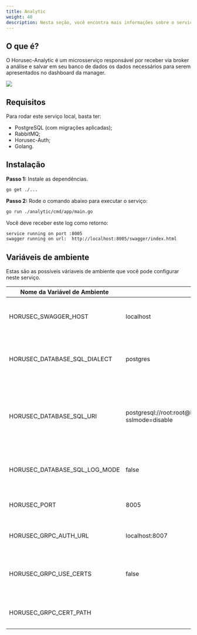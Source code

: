 ```yaml
---
title: Analytic
weight: 40
description: Nesta seção, você encontra mais informações sobre o serviço Horusec-Analytic.
---
```


## **O que é?**

O Horusec-Analytic é um microsserviço responsável por receber via broker a análise e salvar em seu banco de dados os dados necessários para serem apresentados no dashboard da manager.

![](/docs/ptbr/web/services/analytic/0-arquitecture.png)

## **Requisitos**

Para rodar este serviço local, basta ter:

* PostgreSQL (com migrações aplicadas);
* RabbitMQ;
* Horusec-Auth;
* Golang.

## **Instalação**

**Passo 1:** Instale as dependências.

```bash
go get ./...
```

**Passo 2:** Rode o comando abaixo para executar o serviço: 

```bash
go run ./analytic/cmd/app/main.go
```

Você deve receber este log como retorno:

```bash
service running on port :8005
swagger running on url:  http://localhost:8005/swagger/index.html
```

## **Variáveis de ambiente**
Estas são as possíveis váriaveis de ambiente que você pode configurar neste serviço.

| Nome da Variável de Ambiente                 | Valor Default                                                     | Descrição                                                  |
|----------------------------------|------------------------------------------------------------------|--------------------------------------------------------------|
| HORUSEC_SWAGGER_HOST             | localhost                                                        | Obtém qual o host que estará disponível no swagger.| 
| HORUSEC_DATABASE_SQL_DIALECT     | postgres                                                         | Obtém o dialeto para conectar ao banco de dados POSTGRES. |
| HORUSEC_DATABASE_SQL_URI         | postgresql://root:root@localhost:5432/horusec_analytic_db?sslmode=disable | Obtém o URI (identificador uniforme de recursos) para conectar ao banco de dados POSTGRES. |
| HORUSEC_DATABASE_SQL_LOG_MODE    | false                                                            | Obtém o valor para habilitar logs no POSTGRES. |
| HORUSEC_PORT                     | 8005                                                             | Obtém a porta que o serviço irá iniciar. |
| HORUSEC_GRPC_AUTH_URL            | localhost:8007                                                   | Obtém a URL `horusec-auth` de conexão com o GRPC. |
| HORUSEC_GRPC_USE_CERTS           | false                                                            | Valida se o uso de certificados no GRPC está ativo ou não. |
| HORUSEC_GRPC_CERT_PATH           |                                                                  | Obtém o caminho do certificado GRPC. | 
